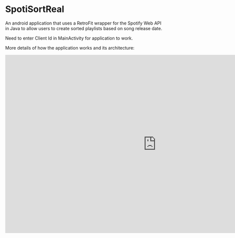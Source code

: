 # SpotiSortReal
An android application that uses a RetroFit wrapper for the Spotify Web API in Java to allow users to create sorted playlists based on song release date.

Need to enter Client Id in MainActivity for application to work.

More details of how the application works and its architecture:
<iframe src="https://docs.google.com/presentation/d/e/2PACX-1vRxNpxFXqMooTw7VaiUayIN0APbjdaCcUahR5bHn2dPmeArXr3siqL8ZLaI0TPQZMpDX5qF6DnetZxO/embed?start=true&loop=false&delayms=3000" frameborder="0" width="960" height="569" allowfullscreen="true" mozallowfullscreen="true" webkitallowfullscreen="true"></iframe>
